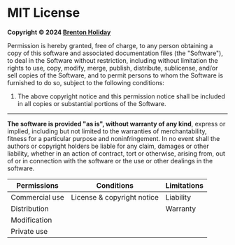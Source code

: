 # MIT License

**Copyright © 2024 [Brenton Holiday](https://brenton.holiday)**

Permission is hereby granted, free of charge, to any person obtaining a copy of this software and associated documentation files (the "Software"), to deal in the Software without restriction, including without limitation the rights to use, copy, modify, merge, publish, distribute, sublicense, and/or sell copies of the Software, and to permit persons to whom the Software is furnished to do so, subject to the following conditions:

1. The above copyright notice and this permission notice shall be included in all copies or substantial portions of the Software.

---

**The software is provided "as is", without warranty of any kind**, express or implied, including but not limited to the warranties of merchantability, fitness for a particular purpose and noninfringement. In no event shall the authors or copyright holders be liable for any claim, damages or other liability, whether in an action of contract, tort or otherwise, arising from, out of or in connection with the software or the use or other dealings in the software.

| Permissions    | Conditions                 | Limitations |
| -------------- | -------------------------- | ----------- |
| Commercial use | License & copyright notice | Liability   |
| Distribution   |                            | Warranty    |
| Modification   |                            |             |
| Private use    |                            |             |

